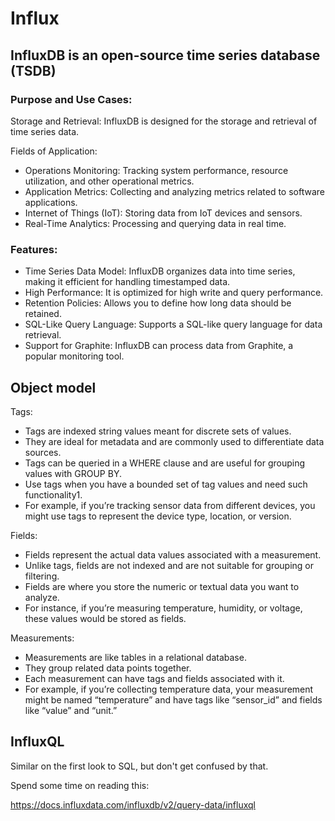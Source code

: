 # Influx

## InfluxDB is an open-source time series database (TSDB) 

### Purpose and Use Cases:
Storage and Retrieval: InfluxDB is designed for the storage and retrieval of time series data.

Fields of Application: 
- Operations Monitoring: Tracking system performance, resource utilization, and other operational metrics.
- Application Metrics: Collecting and analyzing metrics related to software applications.
- Internet of Things (IoT): Storing data from IoT devices and sensors.
- Real-Time Analytics: Processing and querying data in real time.

### Features:
- Time Series Data Model: InfluxDB organizes data into time series, making it efficient for handling timestamped data.
- High Performance: It is optimized for high write and query performance.
- Retention Policies: Allows you to define how long data should be retained.
- SQL-Like Query Language: Supports a SQL-like query language for data retrieval.
- Support for Graphite: InfluxDB can process data from Graphite, a popular monitoring tool.

## Object model
Tags:
- Tags are indexed string values meant for discrete sets of values.
- They are ideal for metadata and are commonly used to differentiate data sources.
- Tags can be queried in a WHERE clause and are useful for grouping values with GROUP BY.
- Use tags when you have a bounded set of tag values and need such functionality1.
- For example, if you’re tracking sensor data from different devices, you might use tags to represent the device type, location, or version.

Fields:
- Fields represent the actual data values associated with a measurement.
- Unlike tags, fields are not indexed and are not suitable for grouping or filtering.
- Fields are where you store the numeric or textual data you want to analyze.
- For instance, if you’re measuring temperature, humidity, or voltage, these values would be stored as fields.

Measurements:
- Measurements are like tables in a relational database.
- They group related data points together.
- Each measurement can have tags and fields associated with it.
- For example, if you’re collecting temperature data, your measurement might be named “temperature” and have tags like “sensor_id” and fields like “value” and “unit.”

## InfluxQL

Similar on the first look to SQL, but don't get confused by that. 

Spend some time on reading this: 

https://docs.influxdata.com/influxdb/v2/query-data/influxql

